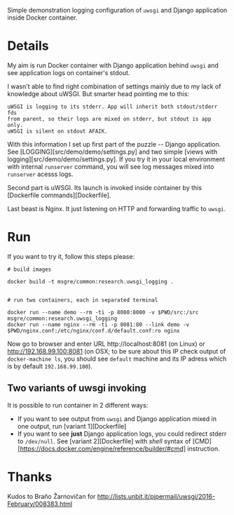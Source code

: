 Simple demonstration logging configuration of `uwsgi` and Django application
inside Docker container.


# Details

My aim is run Docker container with Django application behind `uwsgi` and see
application logs on container's stdout.

I wasn't able to find right combination of settings mainly due to my lack
of knowledge about uWSGI. But smarter head pointing me to this:

    uWSGI is logging to its stderr. App will inherit both stdout/stderr fds
    from parent, so their logs are mixed on stderr, but stdout is app only.
    uWSGI is silent on stdout AFAIK.

With this information I set up first part of the puzzle -- Django application.
See [LOGGING][src/demo/demo/settings.py] and two simple [views with
logging][src/demo/demo/settings.py]. If you try it in your local environment
with internal `runserver` command, you will see log messages mixed into
`runserver` acesss logs.

Second part is uWSGI. Its launch is invoked inside container by this [Dockerfile 
commands][Dockerfile].

Last beast is Nginx. It just listening on HTTP and forwarding traffic to 
`uwsgi`.


# Run

If you want to try it, follow this steps please:

    # build images

    docker build -t msgre/common:research.uwsgi_logging .


    # run two containers, each in separated terminal

    docker run --name demo --rm -ti -p 8080:8080 -v $PWD/src:/src msgre/common:research.uwsgi_logging
    docker run --name nginx --rm -ti -p 8081:80 --link demo -v $PWD/nginx.conf:/etc/nginx/conf.d/default.conf:ro nginx

Now go to browser and enter URL http://localhost:8081 (on Linux) or
http://192.168.99.100:8081 (on OSX; to be sure about this IP check output of
`docker-machine ls`, you should see `default` machine and its IP adress which
is by default `192.168.99.100`).

## Two variants of uwsgi invoking

It is possible to run container in 2 different ways:

* If you want to see output from `uwsgi` and Django application mixed in one
  output, run [variant 1][Dockerfile]
* If you want to see **just** Django application logs, you could redirect
  stderr to `/dev/null`. See [variant 2][Dockerfile] with *shell* syntax of
  [CMD][https://docs.docker.com/engine/reference/builder/#cmd] instruction.


# Thanks

Kudos to Braňo Žarnovičan for http://lists.unbit.it/pipermail/uwsgi/2016-February/008383.html
